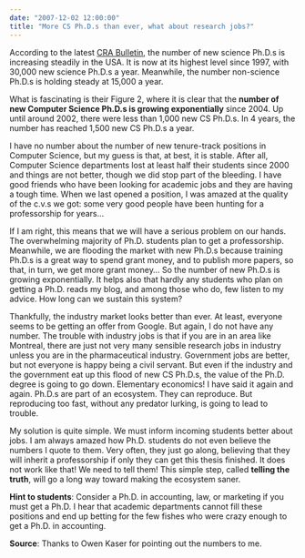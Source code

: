 ```yaml
---
date: "2007-12-02 12:00:00"
title: "More CS Ph.D.s than ever, what about research jobs?"
---
```




According to the latest [CRA Bulletin](http://cra.org/), the number of new science Ph.D.s is increasing steadily in the USA. It is now at its highest level since 1997, with 30,000 new science Ph.D.s a year. Meanwhile, the number non-science Ph.D.s is holding steady at 15,000 a year. 

What is fascinating is their Figure 2, where it is clear that the __number of new Computer Science Ph.D.s is growing exponentially__ since 2004. Up until around 2002, there were less than 1,000 new CS Ph.D.s. In 4 years, the number has reached 1,500 new CS Ph.D.s a year.

I have no number about the number of new tenure-track positions in Computer Science, but my guess is that, at best, it is stable. After all, Computer Science departments lost at least half their students since 2000 and things are not better, though we did stop part of the bleeding. I have good friends who have been looking for academic jobs and they are having a tough time. When we last opened a position, I was amazed at the quality of the c.v.s we got: some very good people have been hunting for a professorship for years&hellip;

If I am right, this means that we will have a serious problem on our hands. The overwhelming majority of Ph.D. students plan to get a professorship. Meanwhile, we are flooding the market with new Ph.D.s because training Ph.D.s is a great way to spend grant money, and to publish more papers, so that, in turn, we get more grant money&hellip; So the number of new Ph.D.s is growing exponentially. It helps also that hardly any students who plan on getting a Ph.D. reads my blog, and among those who do, few listen to my advice. How long can we sustain this system?

Thankfully, the industry market looks better than ever. At least, everyone seems to be getting an offer from Google. But again, I do not have any number. The trouble with industry jobs is that if you are in an area like Montreal, there are just not very many sensible research jobs in industry unless you are in the pharmaceutical industry. Government jobs are better, but not everyone is happy being a civil servant. But even if the industry and the government eat up this flood of new CS Ph.D.s, the value of the Ph.D. degree is going to go down. Elementary economics! I have said it again and again. Ph.D.s are part of an ecosystem. They can reproduce. But reproducing too fast, without any predator lurking, is going to lead to trouble. 

My solution is quite simple. We must inform incoming students better about jobs. I am always amazed how Ph.D. students do not even believe the numbers I quote to them. Very often, they just go along, believing that they will inherit a professorship if only they can get this thesis finished. It does not work like that! We need to tell them! This simple step, called __telling the truth__, will go a long way toward making the ecosystem saner.

__Hint to students__: Consider a Ph.D. in accounting, law, or marketing if you must get a Ph.D. I hear that academic departments cannot fill these positions and end up betting for the few fishes who were crazy enough to get a Ph.D. in accounting.

__Source__: Thanks to Owen Kaser for pointing out the numbers to me.

